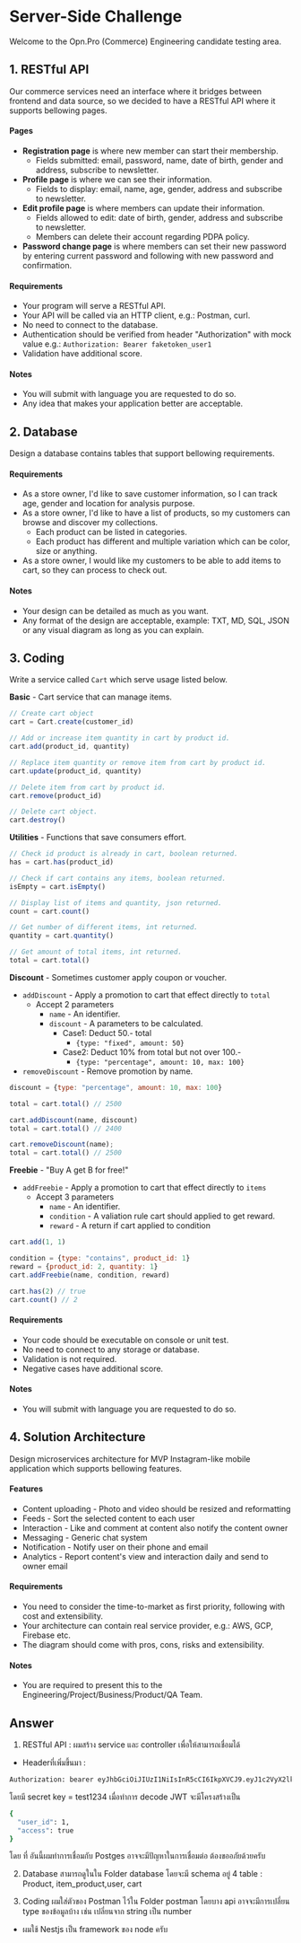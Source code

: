 
# Server-Side Challenge

Welcome to the Opn.Pro (Commerce) Engineering candidate testing area.

## 1. RESTful API
Our commerce services need an interface where it bridges between frontend and data source, so we decided to have a RESTful API where it supports bellowing pages.

#### Pages
- **Registration page** is where new member can start their membership.
  - Fields submitted: email, password, name, date of birth, gender and address, subscribe to newsletter.
- **Profile page** is where we can see their information.
  - Fields to display: email, name, age, gender, address and subscribe to newsletter.
- **Edit profile page** is where members can update their information.
  - Fields allowed to edit: date of birth, gender, address and subscribe to newsletter.
  - Members can delete their account regarding PDPA policy.
- **Password change page** is where members can set their new password by entering current password and following with new password and confirmation.

#### Requirements
- Your program will serve a RESTful API.
- Your API will be called via an HTTP client, e.g.: Postman, curl.
- No need to connect to the database.
- Authentication should be verified from header "Authorization" with mock value e.g.: `Authorization: Bearer faketoken_user1`
- Validation have additional score.

#### Notes
- You will submit with language you are requested to do so.
- Any idea that makes your application better are acceptable.

## 2. Database
Design a database contains tables that support bellowing requirements.

#### Requirements
- As a store owner, I'd like to save customer information, so I can track age, gender and location for analysis purpose.
- As a store owner, I'd like to have a list of products, so my customers can browse and discover my collections.
  - Each product can be listed in categories.
  - Each product has different and multiple variation which can be color, size or anything.
- As a store owner, I would like my customers to be able to add items to cart, so they can process to check out.

#### Notes
- Your design can be detailed as much as you want.
- Any format of the design are acceptable, example: TXT, MD, SQL, JSON or any visual diagram as long as you can explain.

## 3. Coding
Write a service called `Cart` which serve usage listed below.

**Basic** - Cart service that can manage items.

```javascript
// Create cart object
cart = Cart.create(customer_id)

// Add or increase item quantity in cart by product id.
cart.add(product_id, quantity)

// Replace item quantity or remove item from cart by product id.
cart.update(product_id, quantity)

// Delete item from cart by product id.
cart.remove(product_id)

// Delete cart object.
cart.destroy()
```

**Utilities** - Functions that save consumers effort.

```javascript
// Check id product is already in cart, boolean returned.
has = cart.has(product_id)

// Check if cart contains any items, boolean returned.
isEmpty = cart.isEmpty()

// Display list of items and quantity, json returned.
count = cart.count()

// Get number of different items, int returned.
quantity = cart.quantity()

// Get amount of total items, int returned.
total = cart.total()
```

**Discount** - Sometimes customer apply coupon or voucher.
- `addDiscount` - Apply a promotion to cart that effect directly to `total`
  - Accept 2 parameters
    - `name` - An identifier.
    - `discount` - A parameters to be calculated.
        - Case1: Deduct 50.- total
            - `{type: "fixed", amount: 50}`
        - Case2: Deduct 10% from total but not over 100.-
            - `{type: "percentage", amount: 10, max: 100}`
- `removeDiscount` - Remove promotion by name.

```javascript
discount = {type: "percentage", amount: 10, max: 100}

total = cart.total() // 2500

cart.addDiscount(name, discount)
total = cart.total() // 2400

cart.removeDiscount(name);
total = cart.total() // 2500
```

**Freebie** - "Buy A get B for free!"
- `addFreebie` - Apply a promotion to cart that effect directly to `items`
  - Accept 3 parameters
    - `name` - An identifier.
    - `condition` - A valiation rule cart should applied to get reward.
    - `reward` - A return if cart applied to condition

```javascript
cart.add(1, 1)

condition = {type: "contains", product_id: 1}
reward = {product_id: 2, quantity: 1}
cart.addFreebie(name, condition, reward)

cart.has(2) // true
cart.count() // 2
```

#### Requirements
- Your code should be executable on console or unit test.
- No need to connect to any storage or database.
- Validation is not required.
- Negative cases have additional score.

#### Notes
- You will submit with language you are requested to do so.

## 4. Solution Architecture
Design microservices architecture for MVP Instagram-like mobile application which supports bellowing features.

#### Features
- Content uploading - Photo and video should be resized and reformatting
- Feeds - Sort the selected content to each user
- Interaction - Like and comment at content also notify the content owner
- Messaging - Generic chat system
- Notification - Notify user on their phone and email
- Analytics - Report content's view and interaction daily and send to owner email

#### Requirements
- You need to consider the time-to-market as first priority, following with cost and extensibility.
- Your architecture can contain real service provider, e.g.: AWS, GCP, Firebase etc.
- The diagram should come with pros, cons, risks and extensibility.

#### Notes
- You are required to present this to the Engineering/Project/Business/Product/QA Team.

## Answer

1. RESTful API : ผมสร้าง service และ controller เพื่อให้สามารถเชื่อมได้
- Headerที่เพิ่มขึ้นมา : 
```bash 
Authorization: bearer eyJhbGciOiJIUzI1NiIsInR5cCI6IkpXVCJ9.eyJ1c2VyX2lkIjoxLCJhY2Nlc3MiOnRydWV9.9Fwn0QV5wX3v0OFKau0gFrW17VH9_746Nb3Sqv7SO9U
```
โดยมี secret key = test1234 
เมื่อทำการ decode JWT จะมีโครงสร้างเป็น
```bash 
{
  "user_id": 1,
  "access": true
}
```
โดย ที่ อันนี้ผมทำการเชื่อมกับ Postges อาจจะมีปัญหาในการเชื่อมต่อ ต้องขออภัยด้วยครับ

2. Database
สามารถดูในใน Folder database
โดยจะมี schema อยู่ 4 table : Product, item_product,user, cart

3. Coding
ผมใส่ตัวของ Postman ไว้ใน Folder postman โดยบาง api อาจจะมีการเปลี่ยน type ของข้อมูลบ้าง เช่น เปลี่ยนจาก string เป็น number
* ผมใช้ Nestjs เป็น framework ของ node ครับ
